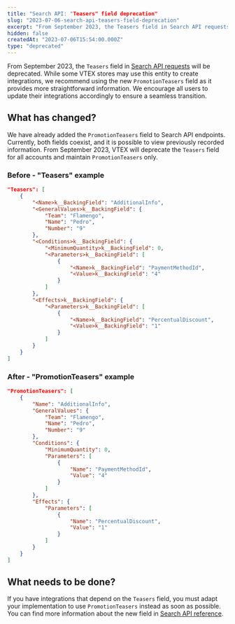 ```yaml
---
title: "Search API: "Teasers" field deprecation"
slug: "2023-07-06-search-api-teasers-field-deprecation"
excerpt: "From September 2023, the Teasers field in Search API requests will be deprecated."
hidden: false
createdAt: "2023-07-06T15:54:00.000Z"
type: "deprecated"
---
```


From September 2023, the `Teasers` field in [Search API requests](https://developers.vtex.com/docs/api-reference/search-api#get-/api/catalog_system/pub/products/search) will be deprecated. While some VTEX stores may use this entity to create integrations, we recommend using the new `PromotionTeasers` field as it provides more straightforward information. We encourage all users to update their integrations accordingly to ensure a seamless transition.

## What has changed?

We have already added the `PromotionTeasers` field to Search API endpoints. Currently, both fields coexist, and it is possible to view previously recorded information. From September 2023, VTEX will deprecate the `Teasers` field for all accounts and maintain `PromotionTeasers` only.


### Before  - "Teasers" example

```json
"Teasers": [
    {
        "<Name>k__BackingField": "AdditionalInfo",
        "<GeneralValues>k__BackingField": {
            "Team": "Flamengo",
            "Name": "Pedro",
            "Number": "9"
        },
        "<Conditions>k__BackingField": {
            "<MinimumQuantity>k__BackingField": 0,
            "<Parameters>k__BackingField": [
                {
                    "<Name>k__BackingField": "PaymentMethodId",
                    "<Value>k__BackingField": "4"
                }
            ]
        },
        "<Effects>k__BackingField": {
            "<Parameters>k__BackingField": [
                {
                    "<Name>k__BackingField": "PercentualDiscount",
                    "<Value>k__BackingField": "1"
                }
            ]
        }
    }
]
```

### After - "PromotionTeasers" example

```json
"PromotionTeasers": [
    {
        "Name": "AdditionalInfo",
        "GeneralValues": {
            "Team": "Flamengo",
            "Name": "Pedro",
            "Number": "9"
        },
        "Conditions": {
            "MinimumQuantity": 0,
            "Parameters": [
                {
                    "Name": "PaymentMethodId",
                    "Value": "4"
                }
            ]
        },
        "Effects": {
            "Parameters": [
                {
                    "Name": "PercentualDiscount",
                    "Value": "1"
                }
            ]
        }
    }
]
```



## What needs to be done?

If you have integrations that depend on the `Teasers` field, you must adapt your implementation to use `PromotionTeasers` instead as soon as possible. You can find more information about the new field in [Search API reference](https://developers.vtex.com/docs/api-reference/search-api#get-/api/catalog_system/pub/products/search).
